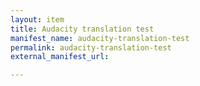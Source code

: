```yaml
---
layout: item
title: Audacity translation test
manifest_name: audacity-translation-test
permalink: audacity-translation-test
external_manifest_url: 

---
```

<!-- Add an essay or interpretive material below this line,
using HTML or markdown.  Do not modify this file above this line -->
